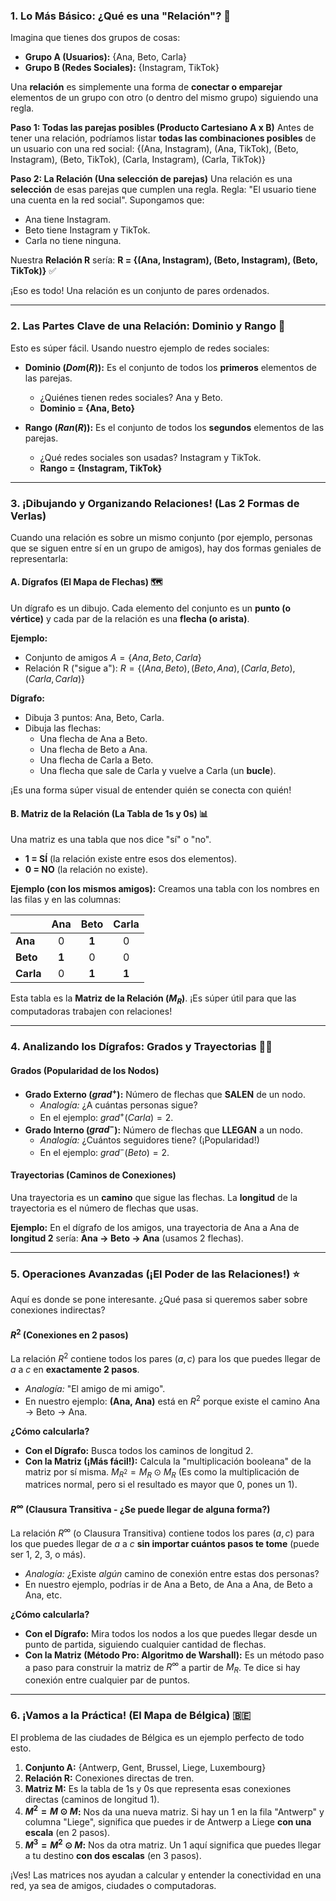 ### **1. Lo Más Básico: ¿Qué es una "Relación"? 🤔**

Imagina que tienes dos grupos de cosas:
*   **Grupo A (Usuarios):** {Ana, Beto, Carla}
*   **Grupo B (Redes Sociales):** {Instagram, TikTok}

Una **relación** es simplemente una forma de **conectar o emparejar** elementos de un grupo con otro (o dentro del mismo grupo) siguiendo una regla.

**Paso 1: Todas las parejas posibles (Producto Cartesiano A x B)**
Antes de tener una relación, podríamos listar **todas las combinaciones posibles** de un usuario con una red social:
{(Ana, Instagram), (Ana, TikTok), (Beto, Instagram), (Beto, TikTok), (Carla, Instagram), (Carla, TikTok)}

**Paso 2: La Relación (Una selección de parejas)**
Una relación es una **selección** de esas parejas que cumplen una regla.
Regla: "El usuario tiene una cuenta en la red social".
Supongamos que:
*   Ana tiene Instagram.
*   Beto tiene Instagram y TikTok.
*   Carla no tiene ninguna.

Nuestra **Relación R** sería:
**R = {(Ana, Instagram), (Beto, Instagram), (Beto, TikTok)}** ✅

¡Eso es todo! Una relación es un conjunto de pares ordenados.

---

### **2. Las Partes Clave de una Relación: Dominio y Rango 🎯**

Esto es súper fácil. Usando nuestro ejemplo de redes sociales:

*   **Dominio ($Dom(R)$):** Es el conjunto de todos los **primeros** elementos de las parejas.
    *   ¿Quiénes tienen redes sociales? Ana y Beto.
    *   **Dominio = {Ana, Beto}**

*   **Rango ($Ran(R)$):** Es el conjunto de todos los **segundos** elementos de las parejas.
    *   ¿Qué redes sociales son usadas? Instagram y TikTok.
    *   **Rango = {Instagram, TikTok}**

---

### **3. ¡Dibujando y Organizando Relaciones! (Las 2 Formas de Verlas)**

Cuando una relación es sobre un mismo conjunto (por ejemplo, personas que se siguen entre sí en un grupo de amigos), hay dos formas geniales de representarla:

#### **A. Dígrafos (El Mapa de Flechas) 🗺️**
Un dígrafo es un dibujo. Cada elemento del conjunto es un **punto (o vértice)** y cada par de la relación es una **flecha (o arista)**.

**Ejemplo:**
*   Conjunto de amigos $A = \{Ana, Beto, Carla\}$
*   Relación R ("sigue a"): $R = \{(Ana, Beto), (Beto, Ana), (Carla, Beto), (Carla, Carla)\}$

**Dígrafo:**
*   Dibuja 3 puntos: Ana, Beto, Carla.
*   Dibuja las flechas:
    *   Una flecha de Ana a Beto.
    *   Una flecha de Beto a Ana.
    *   Una flecha de Carla a Beto.
    *   Una flecha que sale de Carla y vuelve a Carla (un **bucle**).

¡Es una forma súper visual de entender quién se conecta con quién!

#### **B. Matriz de la Relación (La Tabla de 1s y 0s) 📊**
Una matriz es una tabla que nos dice "sí" o "no".
*   **1 = SÍ** (la relación existe entre esos dos elementos).
*   **0 = NO** (la relación no existe).

**Ejemplo (con los mismos amigos):**
Creamos una tabla con los nombres en las filas y en las columnas:

|       | Ana | Beto | Carla |
| :---- | :-: | :--: | :---: |
| **Ana**   |  0  |  **1**  |   0   | *(Ana sigue a Beto)*
| **Beto**  | **1** |  0   |   0   | *(Beto sigue a Ana)*
| **Carla** |  0  |  **1**  |  **1**  | *(Carla sigue a Beto y a sí misma)*

Esta tabla es la **Matriz de la Relación ($M_R$)**. ¡Es súper útil para que las computadoras trabajen con relaciones!

---

### **4. Analizando los Dígrafos: Grados y Trayectorias 🚶‍♂️**

#### **Grados (Popularidad de los Nodos)**
*   **Grado Externo ($grad^+$):** Número de flechas que **SALEN** de un nodo.
    *   *Analogía:* ¿A cuántas personas sigue?
    *   En el ejemplo: $grad^+(Carla) = 2$.
*   **Grado Interno ($grad^-$):** Número de flechas que **LLEGAN** a un nodo.
    *   *Analogía:* ¿Cuántos seguidores tiene? (¡Popularidad!)
    *   En el ejemplo: $grad^-(Beto) = 2$.

#### **Trayectorias (Caminos de Conexiones)**
Una trayectoria es un **camino** que sigue las flechas. La **longitud** de la trayectoria es el número de flechas que usas.

**Ejemplo:**
En el dígrafo de los amigos, una trayectoria de Ana a Ana de **longitud 2** sería:
**Ana $\to$ Beto $\to$ Ana** (usamos 2 flechas).

---

### **5. Operaciones Avanzadas (¡El Poder de las Relaciones!) ⭐**

Aquí es donde se pone interesante. ¿Qué pasa si queremos saber sobre conexiones indirectas?

#### **$R^2$ (Conexiones en 2 pasos)**
La relación $R^2$ contiene todos los pares $(a, c)$ para los que puedes llegar de $a$ a $c$ en **exactamente 2 pasos**.

*   *Analogía:* "El amigo de mi amigo".
*   En nuestro ejemplo: **(Ana, Ana)** está en $R^2$ porque existe el camino Ana $\to$ Beto $\to$ Ana.

**¿Cómo calcularla?**
*   **Con el Dígrafo:** Busca todos los caminos de longitud 2.
*   **Con la Matriz (¡Más fácil!):** Calcula la "multiplicación booleana" de la matriz por sí misma.
    $M_{R^2} = M_R \odot M_R$
    (Es como la multiplicación de matrices normal, pero si el resultado es mayor que 0, pones un 1).

#### **$R^\infty$ (Clausura Transitiva - ¿Se puede llegar de alguna forma?)**
La relación $R^\infty$ (o Clausura Transitiva) contiene todos los pares $(a, c)$ para los que puedes llegar de $a$ a $c$ **sin importar cuántos pasos te tome** (puede ser 1, 2, 3, o más).

*   *Analogía:* ¿Existe *algún* camino de conexión entre estas dos personas?
*   En nuestro ejemplo, podrías ir de Ana a Beto, de Ana a Ana, de Beto a Ana, etc.

**¿Cómo calcularla?**
*   **Con el Dígrafo:** Mira todos los nodos a los que puedes llegar desde un punto de partida, siguiendo cualquier cantidad de flechas.
*   **Con la Matriz (Método Pro: Algoritmo de Warshall):** Es un método paso a paso para construir la matriz de $R^\infty$ a partir de $M_R$. Te dice si hay conexión entre cualquier par de puntos.

---

### **6. ¡Vamos a la Práctica! (El Mapa de Bélgica) 🇧🇪**

El problema de las ciudades de Bélgica es un ejemplo perfecto de todo esto.

1.  **Conjunto A:** {Antwerp, Gent, Brussel, Liege, Luxembourg}
2.  **Relación R:** Conexiones directas de tren.
3.  **Matriz M:** Es la tabla de 1s y 0s que representa esas conexiones directas (caminos de longitud 1).
4.  **$M^2 = M \odot M$:** Nos da una nueva matriz. Si hay un 1 en la fila "Antwerp" y columna "Liege", significa que puedes ir de Antwerp a Liege **con una escala** (en 2 pasos).
5.  **$M^3 = M^2 \odot M$:** Nos da otra matriz. Un 1 aquí significa que puedes llegar a tu destino **con dos escalas** (en 3 pasos).

¡Ves! Las matrices nos ayudan a calcular y entender la conectividad en una red, ya sea de amigos, ciudades o computadoras.